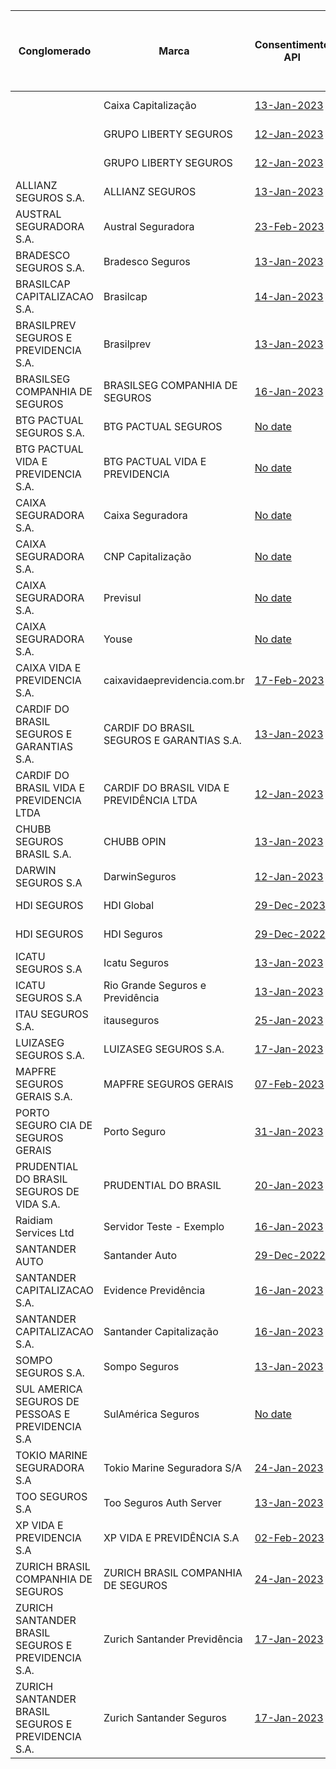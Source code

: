 |                         Conglomerado                          |                     Marca                     |                                                                                                                 Consentimento API                                                                                                                  |                                                                                                                        Dados Cadastrais (PF) API                                                                                                                        |                                                                                                          Dados Cadastrais (PJ) API                                                                                                          |                                                                                                                         Resources API                                                                                                                         | Aceitação e Sucursal no exterior API | Riscos Financeiros API |                                                                                                                   Patrimonial API                                                                                                                   | Responsabilidade API |
|----------------------------------------------------|-------------------------------------------|------------------------------------------------------------------------------------------------------------------------------------------------------------------------------------------------------------------------------------|-------------------------------------------------------------------------------------------------------------------------------------------------------------------------------------------------------------------------------------------------|---------------------------------------------------------------------------------------------------------------------------------------------------------------------------------------------------------------------|---------------------------------------------------------------------------------------------------------------------------------------------------------------------------------------------------------------------------------------------------|---|---|---------------------------------------------------------------------------------------------------------------------------------------------------------------------------------------------------------------------------------------|---|
|                                                    | Caixa Capitalização                       | [13-Jan-2023](https://github.com/br-openinsurance/Conformance/blob/main/submissions/functional/consents/1.0.0/38155804_Caixa%20Capitalização%20Auth%20Server%20v1.0.0_consents_v1_13-01-2023.zip)                                  | [24-Feb-2023](https://github.com/br-openinsurance/Conformance/blob/09cfe671c22f381d955bab1666a6fe62165542a5/submissions/functional/personal/1.0.0/38155804_Caixa%20Capitaliza%C3%A7%C3%A3o%20Auth%20Server%20v1.0.0_personal_v1_24-02-2023.zip) |                                                                                                                                                                                                                     | [13-Jan-2023](https://github.com/br-openinsurance/Conformance/blob/main/submissions/functional/resources/1.0.0/38155804_Caixa%20Capitalização%20Auth%20Server%20v1.0.0_resources_v1_13-01-2023.zip)                                               |   |   |                                                                                                                                                                                                                                       |   |
|                                                    | GRUPO LIBERTY SEGUROS                     | [12-Jan-2023](https://github.com/br-openinsurance/Conformance/blob/main/submissions/functional/consents/1.0.0/61100145_%20IndianaSeguros_consents_v1_12-01-2023.zip)                                                               |                                                                                                                                                                                                                                                 |                                                                                                                                                                                                                     | [12-Jan-2023](https://github.com/br-openinsurance/Conformance/blob/main/submissions/functional/resources/1.0.0/61100145_%20IndianaSeguros_resources_v1_12-01-2023.zip)                                                                            |   |   |                                                                                                                                                                                                                                       |   |
|                                                    | GRUPO LIBERTY SEGUROS                     | [12-Jan-2023](https://github.com/br-openinsurance/Conformance/blob/main/submissions/functional/consents/1.0.0/61550141_LibertySeguros_consents_v1_12-01-2023.zip)                                                                  |                                                                                                                                                                                                                                                 |                                                                                                                                                                                                                     | [12-Jan-2023](https://github.com/br-openinsurance/Conformance/blob/main/submissions/functional/resources/1.0.0/61550141_LibertySeguros_resources_v1_12-01-2023.zip)                                                                               |   |   |                                                                                                                                                                                                                                       |   |
| ALLIANZ SEGUROS S.A.                               | ALLIANZ SEGUROS                           | [13-Jan-2023](https://github.com/br-openinsurance/Conformance/blob/main/submissions/functional/consents/1.0.0/61573796_Nexus%20for%20Open%20Insurance%20as%20of%20December%202022_consents_v1_13-01-2023.zip)                      |                                                                                                                                                                                                                                                 |                                                                                                                                                                                                                     | [13-Jan-2023](https://github.com/br-openinsurance/Conformance/blob/main/submissions/functional/resources/1.0.0/61573796_Nexus%20for%20Open%20Insurance%20as%20of%20December%202022_resources_v1_13-01-2023.zip)                                   |   |   |                                                                                                                                                                                                                                       |   |
| AUSTRAL SEGURADORA S.A.                            | Austral Seguradora                        | [23-Feb-2023](https://github.com/br-openinsurance/Conformance/blob/579dd2c513d64b77965f3804c9962be1a1949073/submissions/functional/consents/1.0.0/11521976_AUSTRAL%20SEGURADORA_consents_v1_23-02-2023.zip)                        |                                                                                                                                                                                                                                                 | [02-Mar-2023](https://github.com/br-openinsurance/Conformance/blob/c9b379f244c66d11fecae42e2846ed00f14af869/submissions/functional/business/1.0.0/11521976_AUSTRAL%20SEGURADORA_business_v1_02-03-2023.zip)         | [23-Feb-2023](https://github.com/br-openinsurance/Conformance/raw/main/submissions/functional/resources/1.0.0/11521976_AUSTRAL%20SEGURADORA_resources_v1_23-02-2023.zip)                                                                          |   |   | [08-Feb-2023](https://github.com/br-openinsurance/Conformance/blob/main/documents/dummy_files/Test-OPIN.zip)                                                                                                                          |   |
| BRADESCO SEGUROS S.A.                              | Bradesco Seguros                          | [13-Jan-2023](https://github.com/br-openinsurance/Conformance/blob/main/submissions/functional/consents/1.0.0/33055146_1.0_consents_v1_13-01-2023.zip)                                                                             | [08-Mar-2023](https://github.com/br-openinsurance/Conformance/blob/main/submissions/functional/personal/1.0.0/33055146_1.0_personal_v1_08-03-2023.zip)                                                                                          |                                                                                                                                                                                                                     | [31-Jan-2023](https://github.com/br-openinsurance/Conformance/raw/main/submissions/functional/resources/1.0.0/33055146_1.0_resources_v1_30-01-2023.zip)                                                                                           |   |   |                                                                                                                                                                                                                                       |   |
| BRASILCAP CAPITALIZACAO S.A.                       | Brasilcap                                 | [14-Jan-2023](https://github.com/br-openinsurance/Conformance/blob/main/submissions/functional/consents/1.0.0/15138043_Pedido%20Certificação%20-%20consentimento%20-%20Brasilcap%20Capitalização%20S.A_consents_v1_14-01-2023.zip) | [28-Feb-2023](https://github.com/br-openinsurance/Conformance/blob/main/submissions/functional/personal/1.0.0/15138043_Brasilcap%20Capitalização%20OpinInsurance%20v1_personal_v1_28-02-2023.zip)                                               | [No date](https://web.conformance.directory.opinbrasil.com.br/plan-detail.html?plan=VL1KeP1H9FtKX&public=true)                                                                                                      | [19-Jan-2023](https://github.com/br-openinsurance/Conformance/raw/main/submissions/functional/resources/1.0.0/15138043_Pedido%20certifica%C3%A7%C3%A3o%20-%20recurso%20-%20Brasilcap%20Capitaliza%C3%A7%C3%A3o%20S.A_resources_v1_19-01-2023.zip) |   |   |                                                                                                                                                                                                                                       |   |
| BRASILPREV SEGUROS E PREVIDENCIA S.A.              | Brasilprev                                | [13-Jan-2023](https://github.com/br-openinsurance/Conformance/blob/main/submissions/functional/consents/1.0.0/27665207_brasilprev2022_consents_v1_13-01-2023.zip)                                                                  | [24-Feb-2023](https://github.com/br-openinsurance/Conformance/blob/e3ca0cc0a1c70edcbb4208b63a9aef4d79994295/submissions/functional/personal/1.0.0/27665207_brasilprev2022%20PersonalData_personal_v1_01-03-2023.zip)                            |                                                                                                                                                                                                                     | [12-Jan-2023](https://github.com/br-openinsurance/Conformance/blob/main/submissions/functional/resources/1.0.0/27665207_brasilprev2022_resources_v1_12-01-2023.zip)                                                                               |   |   |                                                                                                                                                                                                                                       |   |
| BRASILSEG COMPANHIA DE SEGUROS                     | BRASILSEG COMPANHIA DE SEGUROS            | [16-Jan-2023](https://github.com/br-openinsurance/Conformance/blob/main/submissions/functional/consents/1.0.0/28196889_Opus%20Open%20Insurance%20v1_consents_v1_13-01-2023.zip)                                                    | [05-Mar-2023](https://github.com/br-openinsurance/Conformance/raw/main/submissions/functional/personal/1.0.0/28196889_Opus%20Open%20Insurance%20v1%204.1.43_personal_v1_24-02-2023.zip)                                                         | [03-Mar-2023](https://github.com/br-openinsurance/Conformance/blob/73b0722bff770f3119e8835dfc528daa92edffca/submissions/functional/business/1.0.0/28196889_Opus%20Open%20Insurance%20v1_business_v1_24-02-2023.zip) | [16-Jan-2023](https://github.com/br-openinsurance/Conformance/blob/main/submissions/functional/resources/1.0.0/28196889_Opus%20Open%20Insurance%20v1_resources_v1_12-01-2023.zip)                                                                 |   |   | [03-Mar-2023](https://github.com/br-openinsurance/Conformance/blob/2d6eef9c286d28d909a2992320f99323b5d39d7b/submissions/functional/patrimonial/1.0.0/28196889_Opus%20Open%20Insurance%20v1%204.1.43_patrimonial_v1-RL_24-02-2023.zip) |   |
| BTG PACTUAL SEGUROS S.A.                           | BTG PACTUAL SEGUROS                       | [No date](https://github.com/br-openinsurance/Conformance/blob/main/submissions/functional/consents/1.0.0/32724962_BTG%20Seguros%20Open%20Insurance%20Auth%20Server%201.0_consents_v1_18-01-2023.zip)                              |                                                                                                                                                                                                                                                 |                                                                                                                                                                                                                     | [No date](https://github.com/br-openinsurance/Conformance/blob/main/submissions/functional/resources/1.0.0/32724962_BTG%20Seguros%20Open%20Insurance%20Auth%20Server%201.0_resources_v1_18-01-2023.zip)                                           |   |   |                                                                                                                                                                                                                                       |   |
| BTG PACTUAL VIDA E PREVIDENCIA S.A.                | BTG PACTUAL VIDA E PREVIDENCIA            | [No date](https://github.com/br-openinsurance/Conformance/blob/main/submissions/functional/consents/1.0.0/19449767_BTG%20Previdencia%20Open%20Insurance%20Auth%20Server%201.0_consents_v1_20-01-2023.zip)                          |                                                                                                                                                                                                                                                 |                                                                                                                                                                                                                     | [No date](https://github.com/br-openinsurance/Conformance/blob/main/submissions/functional/resources/1.0.0/19449767_BTG%20Previdencia%20Open%20Insurance%20Auth%20Server%201.0_resources_v1_18-01-2023.zip)                                       |   |   |                                                                                                                                                                                                                                       |   |
| CAIXA SEGURADORA S.A.                              | Caixa Seguradora                          | [No date](https://github.com/br-openinsurance/Conformance/blob/main/submissions/functional/consents/1.0.0/34020354_Caixa%20Seguradora_consents_v1_11-01-2023.zip)                                                                  |                                                                                                                                                                                                                                                 |                                                                                                                                                                                                                     | [No date](https://github.com/br-openinsurance/Conformance/raw/main/submissions/functional/resources/1.0.0/34020354_CaixaSeguradora_resources_v1_02-03-2023.zip)                                                                                   |   |   | [No date](https://github.com/br-openinsurance/Conformance/blob/5b93c5c704792b6c240b9d7d421516d443fab379/submissions/functional/patrimonial/1.0.0/34020354_Caixa%20Seguradora_patrimonial_v1_04-01-2023.zip)                           |   |
| CAIXA SEGURADORA S.A.                              | CNP Capitalização                         | [No date](https://github.com/br-openinsurance/Conformance/blob/main/submissions/functional/consents/1.0.0/01599296_CNPCapitalizacao_consents_v1_20-01-2023.zip)                                                                    | [No date](https://github.com/br-openinsurance/Conformance/blob/85e89b4914ce7b9c1fc169d274579f64194341f0/submissions/functional/personal/1.0.0/01599296_CNPCapitalizacao_personal_v1_01-03-2023.zip)                                             |                                                                                                                                                                                                                     | [No date](https://github.com/br-openinsurance/Conformance/raw/main/submissions/functional/resources/1.0.0/01599296_CNPcap_resources_v1_03-03-2023.zip)                                                                                            |   |   |                                                                                                                                                                                                                                       |   |
| CAIXA SEGURADORA S.A.                              | Previsul                                  | [No date](https://github.com/br-openinsurance/Conformance/blob/14daefe6e6226235bbd9ce7c50f5fc7118857951/submissions/functional/consents/1.0.0/92751213_Previsul_consents_v1_11-01-2023.zip)                                        |                                                                                                                                                                                                                                                 | [No date](https://github.com/br-openinsurance/Conformance/blob/b8c192acdbf2889ad40330eea225d4342518ab61/submissions/functional/business/1.0.0/92751213_Previsul_business_v1_04-01-2023.zip)                         | [No date](https://github.com/br-openinsurance/Conformance/raw/main/submissions/functional/resources/1.0.0/92751213_%20Previsul_resources_v1_02-03-2023.zip)                                                                                       |   |   | [No date](https://github.com/br-openinsurance/Conformance/blob/5b93c5c704792b6c240b9d7d421516d443fab379/submissions/functional/patrimonial/1.0.0/92751213_Previsul_patrimonial_v1_04-01-2023.zip)                                     |   |
| CAIXA SEGURADORA S.A.                              | Youse                                     | [No date](https://github.com/br-openinsurance/Conformance/blob/14daefe6e6226235bbd9ce7c50f5fc7118857951/submissions/functional/consents/1.0.0/34020354_Youse_consents_v1_11-01-2023.zip)                                           |                                                                                                                                                                                                                                                 | [No date](https://github.com/br-openinsurance/Conformance/blob/04a20af4dd4ac19b349901d8fbd959d2375a0b80/submissions/functional/business/1.0.0/34020354_Youse_business_v1_01-03-2023.zip)                            | [No date](https://github.com/br-openinsurance/Conformance/raw/main/submissions/functional/resources/1.0.0/24856160_%20Youse_resources_v1_02-03-2023.zip)                                                                                          |   |   |                                                                                                                                                                                                                                       |   |
| CAIXA VIDA E PREVIDENCIA S.A.                      | caixavidaeprevidencia.com.br              | [17-Feb-2023](https://github.com/br-openinsurance/Conformance/blob/60a8b7872544ae35fb10db8ffef9e9736b3d77c8/submissions/functional/consents/1.0.0/03730204_Caixa%20Vida%20e%20Previd%C3%AAncia%20S.A._consents_v1_17-02-2023.zip)  |                                                                                                                                                                                                                                                 |                                                                                                                                                                                                                     | [24-Feb-2023](https://github.com/br-openinsurance/Conformance/blob/88618905f364b7deccdeb4bfc34c267abe261119/submissions/functional/resources/1.0.0/03730204_Caixa%20Vida%20e%20Previd%C3%AAncia%20S.A._resources_v1_24-02-2023.zip)               |   |   |                                                                                                                                                                                                                                       |   |
| CARDIF DO BRASIL SEGUROS E GARANTIAS S.A.          | CARDIF DO BRASIL SEGUROS E GARANTIAS S.A. | [13-Jan-2023](https://github.com/br-openinsurance/Conformance/blob/main/submissions/functional/consents/1.0.0/08279191_Cardif-Seguros-LinaB3-Opin-v.1.0_consents_v1_13-01-2023.zip)                                                |                                                                                                                                                                                                                                                 |                                                                                                                                                                                                                     | [12-Jan-2023](https://github.com/br-openinsurance/Conformance/blob/main/submissions/functional/resources/1.0.0/08279191_Cardif-Seguros-LinaB3-Opin-v.1.0_resources_v1_12-01-2023.zip)                                                             |   |   |                                                                                                                                                                                                                                       |   |
| CARDIF DO BRASIL VIDA E PREVIDENCIA LTDA           | CARDIF DO BRASIL VIDA E PREVIDÊNCIA LTDA  | [12-Jan-2023](https://github.com/br-openinsurance/Conformance/blob/main/submissions/functional/consents/1.0.0/03546261_Cardif-Vida-LinaB3-Opin-v.1.0_consents_v1_12-01-2023.zip)                                                   |                                                                                                                                                                                                                                                 |                                                                                                                                                                                                                     | [12-Jan-2023](https://github.com/br-openinsurance/Conformance/blob/main/submissions/functional/resources/1.0.0/03546261_Cardif-Vida-LinaB3-Opin-v.1.0_resources_v1_12-01-2023.zip)                                                                |   |   |                                                                                                                                                                                                                                       |   |
| CHUBB SEGUROS BRASIL S.A.                          | CHUBB OPIN                                | [13-Jan-2023](https://github.com/br-openinsurance/Conformance/blob/main/submissions/functional/consents/1.0.0/03502099_Chubb%20Opin%20v1.0_consents_v1_13-01-2023.zip)                                                             | [23-Jan-2023](https://github.com/br-openinsurance/Conformance/blob/main/submissions/functional/personal/1.0.0/99999999_dummy%20deployment_personal_v1_23-01-2023.zip)                                                                           | [23-Jan-2023](https://github.com/br-openinsurance/Conformance/blob/main/submissions/functional/business/1.0.0/99999999_dummy%20deployment_business_v1_23-01-2023.zip)                                               | [13-Jan-2023](https://github.com/br-openinsurance/Conformance/blob/main/submissions/functional/resources/1.0.0/03502099_Chubb%20Opin%20v1.0_resources_v1_13-01-2023.zip)                                                                          |   |   | [23-Jan-2023](https://github.com/br-openinsurance/Conformance/blob/main/submissions/functional/patrimonial/1.0.0/99999999_dummy%20deployment_patrimonial_v1_23-01-2023.zip)                                                           |   |
| DARWIN SEGUROS S.A                                 | DarwinSeguros                             | [12-Jan-2023](https://github.com/br-openinsurance/Conformance/blob/main/submissions/functional/consents/1.0.0/44187990_Darwin-LinaB3-Opin-v.1.0_consents_v1_12-01-2023.zip)                                                        | [01-Sep-2022](https://github.com/br-openinsurance/Conformance/blob/main/documents/dummy_files/Test-OPIN.zip)                                                                                                                                    | [01-Sep-2022](https://github.com/br-openinsurance/Conformance/blob/main/documents/dummy_files/Test-OPIN.zip)                                                                                                        | [12-Jan-2023](https://github.com/br-openinsurance/Conformance/blob/main/submissions/functional/resources/1.0.0/44187990_Darwin-LinaB3-Opin-v.1.0_resources_v1_12-01-2023.zip)                                                                     |   |   |                                                                                                                                                                                                                                       |   |
| HDI SEGUROS                                        | HDI Global                                | [29-Dec-2023](https://github.com/br-openinsurance/Conformance/raw/6269656774d9a527e45488adf65caf2da82e6842/submissions/functional/resources/1.0.0/29980158_HDI-Global-B3-Lina-Opin-v.1.0_resources_v1_23-02-2023.zip)              |                                                                                                                                                                                                                                                 |                                                                                                                                                                                                                     | [29-Dec-2022](https://github.com/br-openinsurance/Conformance/raw/6269656774d9a527e45488adf65caf2da82e6842/submissions/functional/consents/1.0.0/29980158_HDI-Global-B3-Lina-Opin-v.1.0_consents_v1_23-02-2023.zip)                               |   |   |                                                                                                                                                                                                                                       |   |
| HDI SEGUROS                                        | HDI Seguros                               | [29-Dec-2022](https://github.com/br-openinsurance/Conformance/blob/c5220c61ee2eb1ea90a20c7a7dc8490e11686a53/submissions/functional/consents/1.0.0/29980158_HDI-Seguros-B3-Lina-Opin-v.1.0_consents_v1_16-02-2023.zip)              |                                                                                                                                                                                                                                                 |                                                                                                                                                                                                                     | [29-Dec-2022](https://github.com/br-openinsurance/Conformance/raw/6269656774d9a527e45488adf65caf2da82e6842/submissions/functional/resources/1.0.0/29980158_HDI-Seguros-B3-Lina-Opin-v.1.0_resources_v1_23-02-2023.zip)                            |   |   |                                                                                                                                                                                                                                       |   |
| ICATU SEGUROS S.A                                  | Icatu Seguros                             | [13-Jan-2023](https://github.com/br-openinsurance/Conformance/blob/main/submissions/functional/consents/1.0.0/42283770_Icatu%20Seguros%20Auth%20Server%20v1.0.0_consents_v1_13-01-2023.zip)                                        | [01-Mar-2023](https://github.com/br-openinsurance/Conformance/blob/0b34a9f4534b7584b337016287d3475bd255a613/submissions/functional/personal/1.0.0/42283770_Icatu%20Seguros%20Auth%20Server%20v1.0.0_personal_v1_01-03-2023.zip)                 |                                                                                                                                                                                                                     | [13-Jan-2023](https://github.com/br-openinsurance/Conformance/blob/main/submissions/functional/resources/1.0.0/42283770_Icatu%20Seguros%20Auth%20Server%20v1.0.0_resources_v1_13-01-2023.zip)                                                     |   |   |                                                                                                                                                                                                                                       |   |
| ICATU SEGUROS S.A                                  | Rio Grande Seguros e Previdência          | [13-Jan-2023](https://github.com/br-openinsurance/Conformance/blob/main/submissions/functional/consents/1.0.0/01582075_Rio%20Grande%20Seguradora%20Auth%20Server%20v1.0.0_consents_v1_13-01-2023.zip)                              | [23-Feb-2023](https://github.com/br-openinsurance/Conformance/blob/5c1f06f3767124e0d066ef962073cbf84506c003/submissions/functional/personal/1.0.0/01582075_Rio%20Grande%20Seguradora%20Auth%20Server%20v1.0.0_personal_v1_23-02-2023.zip)       |                                                                                                                                                                                                                     | [13-Jan-2023](https://github.com/br-openinsurance/Conformance/blob/main/submissions/functional/resources/1.0.0/01582075_Rio%20Grande%20Seguradora%20Auth%20Server%20v1.0.0_resources_v1_13-01-2023.zip)                                           |   |   |                                                                                                                                                                                                                                       |   |
| ITAU SEGUROS S.A.                                  | itauseguros                               | [25-Jan-2023](https://github.com/br-openinsurance/Conformance/blob/main/submissions/functional/consents/1.0.0/61557039_CIAM%20consent%20V.1.0%20Janeiro%202023_consents_v1_25-01-2023.zip)                                         |                                                                                                                                                                                                                                                 |                                                                                                                                                                                                                     | [25-Jan-2023](https://github.com/br-openinsurance/Conformance/blob/main/submissions/functional/resources/1.0.0/61557039_CIAM%20resource%20V.1.0%20Janeiro%202023_resources_v1_25-01-2023.zip)                                                     |   |   |                                                                                                                                                                                                                                       |   |
| LUIZASEG SEGUROS S.A.                              | LUIZASEG SEGUROS S.A.                     | [17-Jan-2023](https://github.com/br-openinsurance/Conformance/blob/main/submissions/functional/consents/1.0.0/07746953_LuizaSeg-LinaB3-Opin-v.1.0_consents_v1_17-01-2023.zip)                                                      |                                                                                                                                                                                                                                                 |                                                                                                                                                                                                                     | [12-Jan-2023](https://github.com/br-openinsurance/Conformance/blob/main/submissions/functional/resources/1.0.0/07746953_LuizaSeg-LinaB3-Opin-v.1.0_resources_v1_12-01-2023.zip)                                                                   |   |   |                                                                                                                                                                                                                                       |   |
| MAPFRE SEGUROS GERAIS S.A.                         | MAPFRE SEGUROS GERAIS                     | [07-Feb-2023](https://github.com/br-openinsurance/Conformance/blob/main/submissions/functional/consents/1.0.0/61074175_MAPFRE%20Transmissor%201.0_consents_v1_07-02-2023.zip)                                                      |                                                                                                                                                                                                                                                 |                                                                                                                                                                                                                     | [07-Feb-2023](https://github.com/br-openinsurance/Conformance/blob/main/submissions/functional/resources/1.0.0/61074175_MAPFRE%20Transmissor%201.0_resources_v1_07-02-2023.zip)                                                                   |   |   | [30-Jan-2023](https://github.com/br-openinsurance/Conformance/raw/main/submissions/functional/patrimonial/1.0.0/61074175_MAPFRE%20Transmissor%201.0_patrimonial_v1_30-01-2023.zip)                                                    |   |
| PORTO SEGURO CIA DE SEGUROS GERAIS                 | Porto Seguro                              | [31-Jan-2023](https://github.com/br-openinsurance/Conformance/blob/main/submissions/functional/consents/1.0.0/61198164_Open%20Insurance%20Brazil%20v1.0_consents_v1_31-01-2023.zip)                                                |                                                                                                                                                                                                                                                 |                                                                                                                                                                                                                     | [13-Feb-2022](https://github.com/br-openinsurance/Conformance/blob/cad306cb7c69185ec46d546477ae51ebccb8d4b8/submissions/functional/resources/1.0.0/61198164_Open%20Insurance%20Brazil%20v1.0_resources_v1_13-02-2023.zip)                         |   |   |                                                                                                                                                                                                                                       |   |
| PRUDENTIAL DO BRASIL SEGUROS DE VIDA S.A.          | PRUDENTIAL DO BRASIL                      | [20-Jan-2023](https://github.com/br-openinsurance/Conformance/blob/3bed4db2cb23ae07f82354e753f0c1dc4730c8e9/submissions/functional/consents/1.0.0/33061813_Prudential%20Opin%20v.1.0_consents_v1_17-01-2023.zip)                   |                                                                                                                                                                                                                                                 |                                                                                                                                                                                                                     | [20-Jan-2023](https://github.com/br-openinsurance/Conformance/blob/3bed4db2cb23ae07f82354e753f0c1dc4730c8e9/submissions/functional/resources/1.0.0/33061813_Prudential%20Opin%20v.1.0_resources_v1_17-01-2023.zip)                                |   |   |                                                                                                                                                                                                                                       |   |
| Raidiam Services Ltd                               | Servidor Teste - Exemplo                  | [16-Jan-2023](https://github.com/br-openinsurance/Conformance/blob/main/submissions/functional/consents/1.0.0/33055146_1.0_consents_v1_13-01-2023.zip)                                                                             |                                                                                                                                                                                                                                                 |                                                                                                                                                                                                                     |                                                                                                                                                                                                                                                   |   |   |                                                                                                                                                                                                                                       |   |
| SANTANDER AUTO                                     | Santander Auto                            | [29-Dec-2022](https://github.com/br-openinsurance/Conformance/blob/c5220c61ee2eb1ea90a20c7a7dc8490e11686a53/submissions/functional/consents/1.0.0/30617319_Santander-Auto-B3-Lina-Opin-v.1.0_consents_v1_16-02-2023.zip)           |                                                                                                                                                                                                                                                 |                                                                                                                                                                                                                     | [29-Dec-2022](https://github.com/br-openinsurance/Conformance/blob/11234f490fe3752c35e2b80e0e1ceb28e9db9c00/submissions/functional/resources/1.0.0/30617319_Santander-Auto-B3-Lina-Opin-v.1.0_resources_v1_16-02-2023.zip)                        |   |   |                                                                                                                                                                                                                                       |   |
| SANTANDER CAPITALIZACAO S.A.                       | Evidence Previdência                      | [16-Jan-2023](https://github.com/br-openinsurance/Conformance/blob/main/submissions/functional/consents/1.0.0/13615969_EVIDENCE-PREVIDENCIA-SA-CONSENTS-13-JANUARY-2023_consents_v1_16-01-2023.zip)                                |                                                                                                                                                                                                                                                 |                                                                                                                                                                                                                     | [13-Jan-2023](https://github.com/br-openinsurance/Conformance/blob/main/submissions/functional/resources/1.0.0/13615969_EVIDENCE-PREVIDENCIA-SA-API-RESOURCES-13-JANUARY-2023_resources_v1_13-01-2023.zip)                                        |   |   |                                                                                                                                                                                                                                       |   |
| SANTANDER CAPITALIZACAO S.A.                       | Santander Capitalização                   | [16-Jan-2023](https://github.com/br-openinsurance/Conformance/blob/main/submissions/functional/consents/1.0.0/03209092_SANTANDER-CAPITALIZACAO-SA-CONSENTS-13-JANUARY-2023_consents_v1_16-01-2023.zip)                             |                                                                                                                                                                                                                                                 |                                                                                                                                                                                                                     | [13-Jan-2023](https://github.com/br-openinsurance/Conformance/blob/main/submissions/functional/resources/1.0.0/03209092_SANTANDER-CAPITALIZACAO-SA-API-RESOURCES-13-JANUARY-2023_resources_v1_13-01-2023.zip)                                     |   |   |                                                                                                                                                                                                                                       |   |
| SOMPO SEGUROS S.A.                                 | Sompo Seguros                             | [13-Jan-2023](https://github.com/br-openinsurance/Conformance/blob/main/submissions/functional/consents/1.0.0/61383493_Sompo%20OPIN%20v1_consents_v1_13-01-2023.zip)                                                               |                                                                                                                                                                                                                                                 |                                                                                                                                                                                                                     | [19-Jan-2023](https://github.com/br-openinsurance/Conformance/raw/main/submissions/functional/resources/1.0.0/61383493_Sompo%20OPIN%20v1_resources_v1_19-01-2023.zip)                                                                             |   |   |                                                                                                                                                                                                                                       |   |
| SUL AMERICA SEGUROS DE PESSOAS E PREVIDENCIA S.A   | SulAmérica Seguros                        | [No date](https://github.com/br-openinsurance/Conformance/blob/main/submissions/functional/consents/1.0.0/01704513_SulAmericaSeguros_consents_v1_12-01-2023.zip)                                                                   | [24-Feb-2023](https://github.com/br-openinsurance/Conformance/blob/main/submissions/functional/personal/1.0.0/99999999_dummy%20deployment_personal_v1_23-01-2023.zip)                                                                           | [24-Feb-2023](https://github.com/br-openinsurance/Conformance/blob/main/submissions/functional/business/1.0.0/99999999_dummy%20deployment_business_v1_23-01-2023.zip)                                               | [16-Jan-2023](https://github.com/br-openinsurance/Conformance/blob/main/submissions/functional/resources/1.0.0/01704513_SulAmericaSeguros_resources_v1_12-01-2023.zip)                                                                            |   |   |                                                                                                                                                                                                                                       |   |
| TOKIO MARINE SEGURADORA S.A                        | Tokio Marine Seguradora S/A               | [24-Jan-2023](https://github.com/br-openinsurance/Conformance/blob/bcd59cf6b1bb49708e7b588297076324657acfa1/submissions/functional/consents/1.0.0/33164021_Tokio%20Marine%20Seguradora%20SA_consents_v1_24-01-2023.zip)            |                                                                                                                                                                                                                                                 |                                                                                                                                                                                                                     | [24-Jan-2023](https://github.com/br-openinsurance/Conformance/blob/bcd59cf6b1bb49708e7b588297076324657acfa1/submissions/functional/resources/1.0.0/33164021_Tokio%20Marine%20Seguradora%20SA_resources_v1_24-01-2023.zip)                         |   |   |                                                                                                                                                                                                                                       |   |
| TOO SEGUROS S.A                                    | Too Seguros Auth Server                   | [13-Jan-2023](https://github.com/br-openinsurance/Conformance/blob/main/submissions/functional/consents/1.0.0/33245762_Too%20Seguros%20Auth%20Server%201.0.0_consents_v1_13-01-2023.zip)                                           | [01-Mar-2023](https://github.com/br-openinsurance/Conformance/raw/main/submissions/functional/personal/1.0.0/33245762_Too%20Seguros%20Auth%20Server%201.0.0_personal_v1_14-02-2023.zip)                                                         | [01-Mar-2023](https://github.com/br-openinsurance/Conformance/raw/main/submissions/functional/business/1.0.0/33245762_Too%20Seguros%20Auth%20Server%201.0.0_business_v1_14-02-2023.zip)                             | [13-Jan-2023](https://github.com/br-openinsurance/Conformance/blob/main/submissions/functional/resources/1.0.0/33245762_Too%20Seguros%20Auth%20Server%201.0.0_resources_v1_13-10-2023.zip)                                                        |   |   | [01-Mar-2023](https://github.com/br-openinsurance/Conformance/raw/main/submissions/functional/patrimonial/1.0.0/33245762_Too%20Seguros%20Auth%20Server%201.0.0_patrimonial_v1-RL-CR-CC-RNRO-GB-LC-RE-AB-RD-GE_24-02-2023.zip)         |   |
| XP VIDA E PREVIDENCIA S.A                          | XP VIDA E PREVIDÊNCIA S.A                 | [02-Feb-2023](https://github.com/br-openinsurance/Conformance/blob/331b4628306cfc804547703d385eed7184588ec5/submissions/functional/consents/1.0.0/29408732_XP-Seguros-Opin-1_consents_v1_02-02-2023.zip)                           |                                                                                                                                                                                                                                                 |                                                                                                                                                                                                                     | [02-Feb-2023](https://github.com/br-openinsurance/Conformance/blob/main/submissions/functional/resources/1.0.0/29408732_XP-Seguros-Opin-1_resources_v1_02-02-2023.zip)                                                                            |   |   |                                                                                                                                                                                                                                       |   |
| ZURICH BRASIL COMPANHIA DE SEGUROS                 | ZURICH BRASIL COMPANHIA DE SEGUROS        | [24-Jan-2023](https://github.com/br-openinsurance/Conformance/blob/main/submissions/functional/consents/1.0.0/96348677_OpenInsurance%20v1.0_consents_v1_24-01-2023.zip)                                                            |                                                                                                                                                                                                                                                 |                                                                                                                                                                                                                     | [24-Jan-2023](https://github.com/br-openinsurance/Conformance/blob/main/submissions/functional/consents/1.0.0/96348677_OpenInsurance%20v1.0_consents_v1_24-01-2023.zip)                                                                           |   |   |                                                                                                                                                                                                                                       |   |
| ZURICH SANTANDER BRASIL SEGUROS E PREVIDENCIA S.A. | Zurich Santander Previdência              | [17-Jan-2023](https://github.com/br-openinsurance/Conformance/blob/main/submissions/functional/consents/1.0.0/87376109_ZURICH-SANTANDER-BRASIL-SEGUROS-E-PREVIDENCIA-SA-API-13-JANUARY-2023_consents_v1_17-01-2023.zip)            | [No date](https://github.com/br-openinsurance/Conformance/blob/main/submissions/functional/consents/1.0.0/87376109_ZURICH-SANTANDER-BRASIL-SEGUROS-E-PREVIDENCIA-SA-API-13-JANUARY-2023_consents_v1_17-01-2023.zip)                             | [No date](https://github.com/br-openinsurance/Conformance/blob/main/submissions/functional/consents/1.0.0/87376109_ZURICH-SANTANDER-BRASIL-SEGUROS-E-PREVIDENCIA-SA-API-13-JANUARY-2023_consents_v1_17-01-2023.zip) | [13-Jan-2023](https://github.com/br-openinsurance/Conformance/blob/main/submissions/functional/resources/1.0.0/87376109_ZURICH-SANTANDER-BRASIL-SEGUROS-E-PREVIDENCIA-SA-API-13-JANUARY-2023_resources_v1_13-01-2023.zip)                         |   |   | [No date](https://github.com/br-openinsurance/Conformance/blob/main/submissions/functional/consents/1.0.0/87376109_ZURICH-SANTANDER-BRASIL-SEGUROS-E-PREVIDENCIA-SA-API-13-JANUARY-2023_consents_v1_17-01-2023.zip)                   |   |
| ZURICH SANTANDER BRASIL SEGUROS E PREVIDENCIA S.A. | Zurich Santander Seguros                  | [17-Jan-2023](https://github.com/br-openinsurance/Conformance/blob/main/submissions/functional/consents/1.0.0/87376109_ZURICH-SANTANDER-BRASIL-SEGUROS-E-PREVIDENCIA-SA-API-13-JANUARY-2023_consents_v1_17-01-2023.zip)            |                                                                                                                                                                                                                                                 |                                                                                                                                                                                                                     | [13-Jan-2023](https://github.com/br-openinsurance/Conformance/blob/main/submissions/functional/resources/1.0.0/87376109_ZURICH-SANTANDER-BRASIL-SEGUROS-E-PREVIDENCIA-SA-API-13-JANUARY-2023_resources_v1_13-01-2023.zip)                         |   |   |                                                                                                                                                                                                                                       |   |
